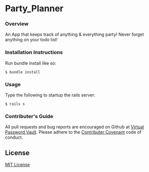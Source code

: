 
# Party_Planner

### Overview

An App that keeps track of anything &amp; everything party! Never forget anything on your todo list!


### Installation Instructions

Run bundle install like so: 

```
$ bundle install 

```

### Usage

Type the following to startup the rails server: 

```
$ rails s
```

### Contributer's Guide

All pull requests and bug reports are encouraged on Github at [Virtual Password Vault](https://github.com/mariamfh9/Party_Planner). Please adhere to the [Contributer Covenant](https://www.contributor-covenant.org/version/1/4/code-of-conduct/) code of conduct. 

## License

[MIT License](https://opensource.org/licenses/MIT)



